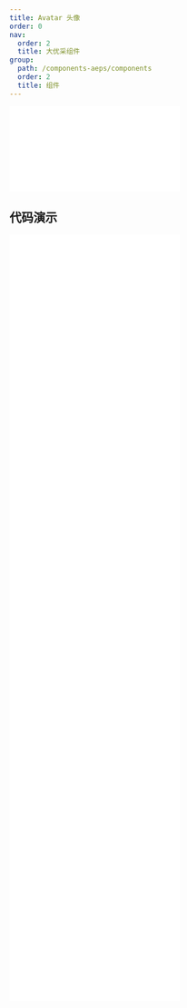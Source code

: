 ```yaml
---
title: Avatar 头像
order: 0
nav:
  order: 2
  title: 大优采组件
group:
  path: /components-aeps/components
  order: 2
  title: 组件
---
```


<div>
<embed src="@docs-common/avatar/index.md"></embed>
</div>
        
## 代码演示

<Row gutter=8>

  <Col span=12>
    
  <div class="code-box"><embed src="@abiz-rc-aeps/avatar/demo/badge-avatar-aeps.md"></embed></div>
          
  <div class="code-box"><embed src="@abiz-rc-aeps/avatar/demo/dynamic-avatar-aeps.md"></embed></div>
          
  <div class="code-box"><embed src="@abiz-rc-aeps/avatar/demo/group-avatar-aeps.md"></embed></div>
          
  <div class="code-box"><embed src="@abiz-rc-aeps/avatar/demo/toggle-debug-avatar-aeps.md"></embed></div>
          
  </Col>
          
  <Col span=12>
    
  <div class="code-box"><embed src="@abiz-rc-aeps/avatar/demo/basic-avatar-aeps.md"></embed></div>
          
  <div class="code-box"><embed src="@abiz-rc-aeps/avatar/demo/fallback-avatar-aeps.md"></embed></div>
          
  <div class="code-box"><embed src="@abiz-rc-aeps/avatar/demo/responsive-avatar-aeps.md"></embed></div>
          
  <div class="code-box"><embed src="@abiz-rc-aeps/avatar/demo/type-avatar-aeps.md"></embed></div>
          
  </Col>
          
</Row>
        
<div><embed src="@docs-common/avatar/index-api.md"></embed><div>
        
